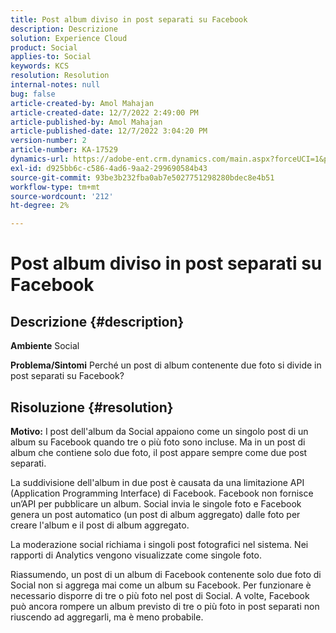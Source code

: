 ```yaml
---
title: Post album diviso in post separati su Facebook
description: Descrizione
solution: Experience Cloud
product: Social
applies-to: Social
keywords: KCS
resolution: Resolution
internal-notes: null
bug: false
article-created-by: Amol Mahajan
article-created-date: 12/7/2022 2:49:00 PM
article-published-by: Amol Mahajan
article-published-date: 12/7/2022 3:04:20 PM
version-number: 2
article-number: KA-17529
dynamics-url: https://adobe-ent.crm.dynamics.com/main.aspx?forceUCI=1&pagetype=entityrecord&etn=knowledgearticle&id=e4b98d45-3e76-ed11-81aa-6045bd006a22
exl-id: d925bb6c-c586-4ad6-9aa2-299690584b43
source-git-commit: 93be3b232fba0ab7e5027751298280bdec8e4b51
workflow-type: tm+mt
source-wordcount: '212'
ht-degree: 2%

---
```


# Post album diviso in post separati su Facebook

## Descrizione {#description}

<b>Ambiente</b>
Social


<b>Problema/Sintomi</b>
Perché un post di album contenente due foto si divide in post separati su Facebook?


## Risoluzione {#resolution}

<b>Motivo:</b>
I post dell&#39;album da Social appaiono come un singolo post di un album su Facebook quando tre o più foto sono incluse. Ma in un post di album che contiene solo due foto, il post appare sempre come due post separati.

La suddivisione dell&#39;album in due post è causata da una limitazione API (Application Programming Interface) di Facebook. Facebook non fornisce un’API per pubblicare un album. Social invia le singole foto e Facebook genera un post automatico (un post di album aggregato) dalle foto per creare l&#39;album e il post di album aggregato.

La moderazione social richiama i singoli post fotografici nel sistema. Nei rapporti di Analytics vengono visualizzate come singole foto.

Riassumendo, un post di un album di Facebook contenente solo due foto di Social non si aggrega mai come un album su Facebook. Per funzionare è necessario disporre di tre o più foto nel post di Social. A volte, Facebook può ancora rompere un album previsto di tre o più foto in post separati non riuscendo ad aggregarli, ma è meno probabile.
